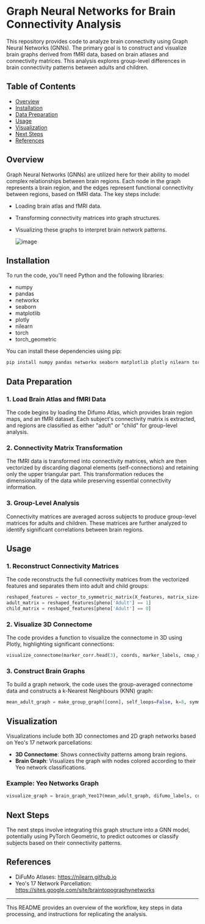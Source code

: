 # Graph Neural Networks for Brain Connectivity Analysis

This repository provides code to analyze brain connectivity using Graph Neural Networks (GNNs). The primary goal is to construct and visualize brain graphs derived from fMRI data, based on brain atlases and connectivity matrices. This analysis explores group-level differences in brain connectivity patterns between adults and children.

## Table of Contents
- [Overview](#overview)
- [Installation](#installation)
- [Data Preparation](#data-preparation)
- [Usage](#usage)
- [Visualization](#visualization)
- [Next Steps](#next-steps)
- [References](#references)

## Overview

Graph Neural Networks (GNNs) are utilized here for their ability to model complex relationships between brain regions. Each node in the graph represents a brain region, and the edges represent functional connectivity between regions, based on fMRI data. The key steps include:

- Loading brain atlas and fMRI data.
- Transforming connectivity matrices into graph structures.
- Visualizing these graphs to interpret brain network patterns.

  ![image](https://github.com/user-attachments/assets/8472bc53-ba06-428b-9dab-e5b3c3cee4cc)


## Installation

To run the code, you'll need Python and the following libraries:

- numpy
- pandas
- networkx
- seaborn
- matplotlib
- plotly
- nilearn
- torch
- torch_geometric

You can install these dependencies using pip:

```bash
pip install numpy pandas networkx seaborn matplotlib plotly nilearn torch torch_geometric
```

## Data Preparation

### 1. Load Brain Atlas and fMRI Data

The code begins by loading the Difumo Atlas, which provides brain region maps, and an fMRI dataset. Each subject's connectivity matrix is extracted, and regions are classified as either "adult" or "child" for group-level analysis.

### 2. Connectivity Matrix Transformation

The fMRI data is transformed into connectivity matrices, which are then vectorized by discarding diagonal elements (self-connections) and retaining only the upper triangular part. This transformation reduces the dimensionality of the data while preserving essential connectivity information.

### 3. Group-Level Analysis

Connectivity matrices are averaged across subjects to produce group-level matrices for adults and children. These matrices are further analyzed to identify significant correlations between brain regions.

## Usage

### 1. Reconstruct Connectivity Matrices

The code reconstructs the full connectivity matrices from the vectorized features and separates them into adult and child groups:

```python
reshaped_features = vector_to_symmetric_matrix(X_features, matrix_size=64)
adult_matrix = reshaped_features[pheno['Adult'] == 1]
child_matrix = reshaped_features[pheno['Adult'] == 0]
```

### 2. Visualize 3D Connectome

The code provides a function to visualize the connectome in 3D using Plotly, highlighting significant connections:

```python
visualize_connectome(marker_corr.head(3), coords, marker_labels, cmap_markers='Paired', cmap_edges='cool')
```

### 3. Construct Brain Graphs

To build a graph network, the code uses the group-averaged connectome data and constructs a k-Nearest Neighbours (KNN) graph:

```python
mean_adult_graph = make_group_graph([conn], self_loops=False, k=8, symmetric=True)
```

## Visualization

Visualizations include both 3D connectomes and 2D graph networks based on Yeo's 17 network parcellations:

- **3D Connectome**: Shows connectivity patterns among brain regions.
- **Brain Graph**: Visualizes the graph with nodes colored according to their Yeo network classifications.

### Example: Yeo Networks Graph
```python
visualize_graph = brain_graph_Yeo17(mean_adult_graph, difumo_labels, color_map=None, layout='kamada_kawai', node_size=200, edge_width=1, alpha=0.2, figsize=(25, 25))
```

## Next Steps

The next steps involve integrating this graph structure into a GNN model, potentially using PyTorch Geometric, to predict outcomes or classify subjects based on their connectivity patterns.

## References

- DiFuMo Atlases: https://nilearn.github.io
- Yeo's 17 Network Parcellation: https://sites.google.com/site/braintopographynetworks

---

This README provides an overview of the workflow, key steps in data processing, and instructions for replicating the analysis.
